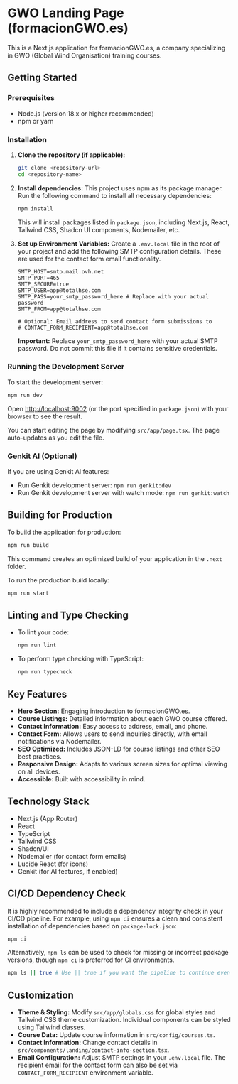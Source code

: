 # GWO Landing Page (formacionGWO.es)

This is a Next.js application for formacionGWO.es, a company specializing in GWO (Global Wind Organisation) training courses.

## Getting Started

### Prerequisites

- Node.js (version 18.x or higher recommended)
- npm or yarn

### Installation

1.  **Clone the repository (if applicable):**
    ```bash
    git clone <repository-url>
    cd <repository-name>
    ```

2.  **Install dependencies:**
    This project uses npm as its package manager. Run the following command to install all necessary dependencies:
    ```bash
    npm install
    ```
    This will install packages listed in `package.json`, including Next.js, React, Tailwind CSS, Shadcn UI components, Nodemailer, etc.

3.  **Set up Environment Variables:**
    Create a `.env.local` file in the root of your project and add the following SMTP configuration details. These are used for the contact form email functionality.
    ```env
    SMTP_HOST=smtp.mail.ovh.net
    SMTP_PORT=465
    SMTP_SECURE=true
    SMTP_USER=app@totalhse.com
    SMTP_PASS=your_smtp_password_here # Replace with your actual password
    SMTP_FROM=app@totalhse.com

    # Optional: Email address to send contact form submissions to
    # CONTACT_FORM_RECIPIENT=app@totalhse.com 
    ```
    **Important:** Replace `your_smtp_password_here` with your actual SMTP password. Do not commit this file if it contains sensitive credentials.

### Running the Development Server

To start the development server:
```bash
npm run dev
```
Open [http://localhost:9002](http://localhost:9002) (or the port specified in `package.json`) with your browser to see the result.

You can start editing the page by modifying `src/app/page.tsx`. The page auto-updates as you edit the file.

### Genkit AI (Optional)
If you are using Genkit AI features:
-   Run Genkit development server: `npm run genkit:dev`
-   Run Genkit development server with watch mode: `npm run genkit:watch`

## Building for Production

To build the application for production:
```bash
npm run build
```
This command creates an optimized build of your application in the `.next` folder.

To run the production build locally:
```bash
npm run start
```

## Linting and Type Checking

-   To lint your code:
    ```bash
    npm run lint
    ```
-   To perform type checking with TypeScript:
    ```bash
    npm run typecheck
    ```

## Key Features

-   **Hero Section:** Engaging introduction to formacionGWO.es.
-   **Course Listings:** Detailed information about each GWO course offered.
-   **Contact Information:** Easy access to address, email, and phone.
-   **Contact Form:** Allows users to send inquiries directly, with email notifications via Nodemailer.
-   **SEO Optimized:** Includes JSON-LD for course listings and other SEO best practices.
-   **Responsive Design:** Adapts to various screen sizes for optimal viewing on all devices.
-   **Accessible:** Built with accessibility in mind.

## Technology Stack

-   Next.js (App Router)
-   React
-   TypeScript
-   Tailwind CSS
-   Shadcn/UI
-   Nodemailer (for contact form emails)
-   Lucide React (for icons)
-   Genkit (for AI features, if enabled)

## CI/CD Dependency Check
It is highly recommended to include a dependency integrity check in your CI/CD pipeline. For example, using `npm ci` ensures a clean and consistent installation of dependencies based on `package-lock.json`:
```bash
npm ci
```
Alternatively, `npm ls` can be used to check for missing or incorrect package versions, though `npm ci` is preferred for CI environments.
```bash
npm ls || true # Use || true if you want the pipeline to continue even if ls shows issues (not recommended for strict checks)
```

## Customization
-   **Theme & Styling:** Modify `src/app/globals.css` for global styles and Tailwind CSS theme customization. Individual components can be styled using Tailwind classes.
-   **Course Data:** Update course information in `src/config/courses.ts`.
-   **Contact Information:** Change contact details in `src/components/landing/contact-info-section.tsx`.
-   **Email Configuration:** Adjust SMTP settings in your `.env.local` file. The recipient email for the contact form can also be set via `CONTACT_FORM_RECIPIENT` environment variable.
